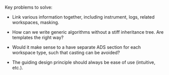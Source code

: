 Key problems to solve:
- Link various information together, including instrument, logs, related workspaces, masking.
- How can we write generic algorithms without a stiff inheritance tree. Are templates the right way?

- Would it make sense to a have separate ADS section for each workspace type, such that casting can be avoided?
- The guiding design principle should always be ease of use (intuitive, etc.).
